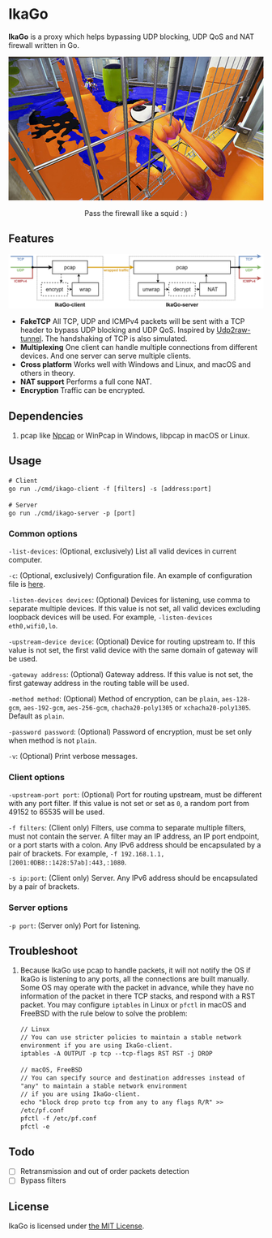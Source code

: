 # IkaGo

**IkaGo** is a proxy which helps bypassing UDP blocking, UDP QoS and NAT firewall written in Go.

<p align="center">
  <img src="/assets/squid.jpg" alt="an Inkling going through a grate">
</p>
<p align="center">
  Pass the firewall like a squid : )
</p>

## Features

<p align="center">
  <img src="/assets/diagram.png" alt="diagram">
</p>

- **FakeTCP** All TCP, UDP and ICMPv4 packets will be sent with a TCP header to bypass UDP blocking and UDP QoS. Inspired by [Udp2raw-tunnel](https://github.com/wangyu-/udp2raw-tunnel). The handshaking of TCP is also simulated.
- **Multiplexing** One client can handle multiple connections from different devices. And one server can serve multiple clients.
- **Cross platform** Works well with Windows and Linux, and macOS and others in theory.
- **NAT support** Performs a full cone NAT.
- **Encryption** Traffic can be encrypted.

## Dependencies

1. pcap like [Npcap](http://www.npcap.org/) or WinPcap in Windows, libpcap in macOS or Linux.

## Usage

```
# Client
go run ./cmd/ikago-client -f [filters] -s [address:port]

# Server
go run ./cmd/ikago-server -p [port]
```

### Common options

`-list-devices`: (Optional, exclusively) List all valid devices in current computer.

`-c`: (Optional, exclusively) Configuration file. An example of configuration file is [here](/configs/config.json).

`-listen-devices devices`: (Optional) Devices for listening, use comma to separate multiple devices. If this value is not set, all valid devices excluding loopback devices will be used. For example, `-listen-devices eth0,wifi0,lo`.

`-upstream-device device`: (Optional) Device for routing upstream to. If this value is not set, the first valid device with the same domain of gateway will be used.

`-gateway address`: (Optional) Gateway address. If this value is not set, the first gateway address in the routing table will be used.

`-method method`: (Optional) Method of encryption, can be `plain`, `aes-128-gcm`, `aes-192-gcm`, `aes-256-gcm`, `chacha20-poly1305` or `xchacha20-poly1305`. Default as `plain`.

`-password password`: (Optional) Password of encryption, must be set only when method is not `plain`.

`-v`: (Optional) Print verbose messages.

### Client options

`-upstream-port port`: (Optional) Port for routing upstream, must be different with any port filter. If this value is not set or set as `0`, a random port from 49152 to 65535 will be used.

`-f filters`: (Client only) Filters, use comma to separate multiple filters, must not contain the server. A filter may an IP address, an IP port endpoint, or a port starts with a colon. Any IPv6 address should be encapsulated by a pair of brackets. For example, `-f 192.168.1.1,[2001:0DB8::1428:57ab]:443,:1080`.

`-s ip:port`: (Client only) Server. Any IPv6 address should be encapsulated by a pair of brackets.

### Server options

`-p port`: (Server only) Port for listening.

## Troubleshoot

1. Because IkaGo use pcap to handle packets, it will not notify the OS if IkaGo is listening to any ports, all the connections are built manually. Some OS may operate with the packet in advance, while they have no information of the packet in there TCP stacks, and respond with a RST packet. You may configure `iptables` in Linux or `pfctl` in macOS and FreeBSD with the rule below to solve the problem:
   ```
   // Linux
   // You can use stricter policies to maintain a stable network environment if you are using IkaGo-client.
   iptables -A OUTPUT -p tcp --tcp-flags RST RST -j DROP
   
   // macOS, FreeBSD
   // You can specify source and destination addresses instead of "any" to maintain a stable network environment
   // if you are using IkaGo-client.
   echo "block drop proto tcp from any to any flags R/R" >> /etc/pf.conf
   pfctl -f /etc/pf.conf
   pfctl -e
   ```

## Todo

- [ ] Retransmission and out of order packets detection
- [ ] Bypass filters

## License

IkaGo is licensed under [the MIT License](/LICENSE).

